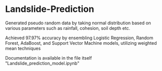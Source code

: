 # Landslide-Prediction
Generated pseudo random data by taking normal distribution based on various parameters such as rainfall, cohesion, soil depth etc.

Achieved 97.97% accuracy by ensembling Logistic Regression, Random Forest, AdaBoost, and Support Vector Machine models, utilizing weighted mean techniques

Documentation is available in the file itself "Landslide_prediction_model.ipynb"
